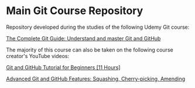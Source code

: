 # Main Git Course Repository

Repository developed during the studies of the following Udemy Git course:

[The Complete Git Guide: Understand and master Git and GitHub](https://www.udemy.com/course/git-and-github-complete-guide/)

The majority of this course can also be taken on the following course creator's YouTube videos:

[Git and GitHub Tutorial for Beginners [11 Hours]](https://youtu.be/3FKrszHcIsA)

[Advanced Git and GitHub Features: Squashing, Cherry-picking, Amending](https://youtu.be/-8axVzJpHgE)
